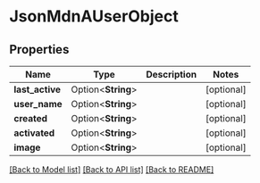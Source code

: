 # JsonMdnAUserObject

## Properties

Name | Type | Description | Notes
------------ | ------------- | ------------- | -------------
**last_active** | Option<**String**> |  | [optional]
**user_name** | Option<**String**> |  | [optional]
**created** | Option<**String**> |  | [optional]
**activated** | Option<**String**> |  | [optional]
**image** | Option<**String**> |  | [optional]

[[Back to Model list]](../README.md#documentation-for-models) [[Back to API list]](../README.md#documentation-for-api-endpoints) [[Back to README]](../README.md)


